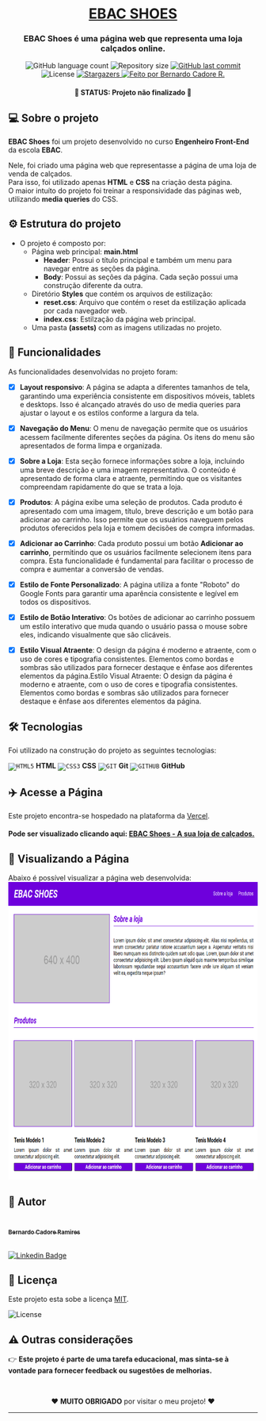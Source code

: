 <h1 align="center">
    <a href="#" alt="...">EBAC SHOES</a>
</h1>

<h3 align="center">
<p>
    EBAC Shoes é uma página web que representa uma loja calçados online.
</p>
</h3>

<p align="center">
  <img alt="GitHub language count" src="https://img.shields.io/github/languages/count/bcadore/EBAC-Shoes?color=%2304D361">
  <img alt="Repository size" src="https://img.shields.io/github/repo-size/bcadore/EBAC-Shoes">
  <a href="https://github.com/bcadore/EBAC-Shoes/commits/main">
    <img alt="GitHub last commit" src="https://img.shields.io/github/last-commit/bcadore/EBAC-Shoes">
  </a>
   <img alt="License" src="https://img.shields.io/badge/license-MIT-brightgreen">
   <a href="https://github.com/bcadore/EBAC-Shoes/stargazers">
    <img alt="Stargazers" src="https://img.shields.io/github/stars/bcadore/EBAC-Shoes?style=social">
  </a>
  <a href="#">
    <img alt="Feito por Bernardo Cadore R." src="https://img.shields.io/badge/feito%20por:-Bernardo Cadore R.-%237519C1">
  </a>
</p>

<h4 align="center">
	🚧 STATUS: Projeto não finalizado 🚧
</h4>

## 💻 Sobre o projeto

**EBAC Shoes** foi um projeto desenvolvido no curso **Engenheiro Front-End** da escola **EBAC**.

Nele, foi criado uma página web que representasse a página de uma loja de venda de calçados.<br>
Para isso, foi utilizado apenas **HTML** e **CSS** na criação desta página.<br>
O maior intuíto do projeto foi treinar a responsividade das páginas web, utilizando **media queries** do CSS.

## ⚙️ Estrutura do projeto

- O projeto é composto por:
  - Página web principal: **main.html**
    - **Header**: Possui o título principal e também um menu para navegar entre as seções da página.
    - **Body**: Possui as seções da página. Cada seção possui uma construção diferente da outra. 
  - Diretório **Styles** que contém os arquivos de estilização:
    - **reset.css**: Arquivo que contém o reset da estilização aplicada por cada navegador web.
    - **index.css**: Estilzação da página web principal.
  - Uma pasta **(assets)** com as imagens utilizadas no projeto.

## 🎲 Funcionalidades

As funcionalidades desenvolvidas no projeto foram:

- [x] **Layout responsivo**: A página se adapta a diferentes tamanhos de tela, garantindo uma experiência consistente em dispositivos móveis, tablets e desktops. Isso é alcançado através do uso de media queries para ajustar o layout e os estilos conforme a largura da tela.

- [x] **Navegação do Menu**: O menu de navegação permite que os usuários acessem facilmente diferentes seções da página. Os itens do menu são apresentados de forma limpa e organizada.

- [x] **Sobre a Loja**: Esta seção fornece informações sobre a loja, incluindo uma breve descrição e uma imagem representativa. O conteúdo é apresentado de forma clara e atraente, permitindo que os visitantes compreendam rapidamente do que se trata a loja.

- [x] **Produtos**: A página exibe uma seleção de produtos. Cada produto é apresentado com uma imagem, título, breve descrição e um botão para adicionar ao carrinho. Isso permite que os usuários naveguem pelos produtos oferecidos pela loja e tomem decisões de compra informadas.

- [x] **Adicionar ao Carrinho**: Cada produto possui um botão **Adicionar ao carrinho**, permitindo que os usuários facilmente selecionem itens para compra. Esta funcionalidade é fundamental para facilitar o processo de compra e aumentar a conversão de vendas.

- [x] **Estilo de Fonte Personalizado**: A página utiliza a fonte "Roboto" do Google Fonts para garantir uma aparência consistente e legível em todos os dispositivos.

- [x] **Estilo de Botão Interativo**: Os botões de adicionar ao carrinho possuem um estilo interativo que muda quando o usuário passa o mouse sobre eles, indicando visualmente que são clicáveis.

- [x] **Estilo Visual Atraente**: O design da página é moderno e atraente, com o uso de cores e tipografia consistentes. Elementos como bordas e sombras são utilizados para fornecer destaque e ênfase aos diferentes elementos da página.Estilo Visual Atraente: O design da página é moderno e atraente, com o uso de cores e tipografia consistentes. Elementos como bordas e sombras são utilizados para fornecer destaque e ênfase aos diferentes elementos da página.

## 🛠 Tecnologias

Foi utilizado na construção do projeto as seguintes tecnologias:

<code><img width="40px" src="https://cdn.jsdelivr.net/gh/devicons/devicon/icons/html5/html5-original-wordmark.svg" title = "HTML5"/></code> **HTML**
<code><img width="40px" src="https://cdn.jsdelivr.net/gh/devicons/devicon/icons/css3/css3-original-wordmark.svg" title = "CSS3"/></code> **CSS**
<code><img width="40px" src="https://cdn.jsdelivr.net/gh/devicons/devicon/icons/git/git-original.svg" title = "GIT"/></code> **Git**
<code><img width="40px" src="https://cdn.jsdelivr.net/gh/devicons/devicon/icons/github/github-original.svg" title = "GITHUB"/></code> **GitHub**

## ✈️ Acesse a Página

Este projeto encontra-se hospedado na plataforma da [Vercel](https://vercel.com/).

#### Pode ser visualizado clicando aqui: [EBAC Shoes - A sua loja de calçados.](https://exercicio-responsividade-psi.vercel.app/)

## 👀 Visualizando a Página

Abaixo é possível visualizar a página web desenvolvida:
<img src="./assets/notebook-view.png" alt="Descrição da imagem" width="850" height="600">

## 🦸 Autor

<a href="https://github.com/bcadore">
    <img style="border-radius: 50%;" src="https://avatars.githubusercontent.com/u/49734970?s=400&u=7a5ce9ab63e4a78ac5434d008dc8faf070aa0883&v=4" width="150px;" alt=""/>
    <br/>
    <sub><b>Bernardo Cadore Ramires</b></sub>
</a>

<br>[![Linkedin Badge](https://img.shields.io/badge/-Bernardo-blue?style=flat-square&logo=Linkedin&logoColor=white&link=https://www.linkedin.com/in/bernardocadore/)](https://www.linkedin.com/in/bernardocadore/)

## 📝 Licença

Este projeto esta sobe a licença [MIT](./LICENSE).

<img alt="License" src="https://img.shields.io/badge/license-MIT-brightgreen">

## ⚠️ Outras considerações

👉 **Este projeto é parte de uma tarefa educacional, mas sinta-se à vontade para fornecer feedback ou sugestões de melhorias.**

<br>
<p align=center>
❤️  <b>MUITO OBRIGADO</b> por visitar o meu projeto! ❤️
</p>

---